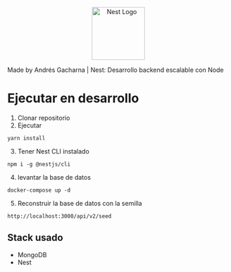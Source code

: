 <p align="center">
  <a href="http://nestjs.com/" target="blank"><img src="https://nestjs.com/img/logo-small.svg" width="120" alt="Nest Logo" /></a>
</p>

Made by Andrés Gacharna | Nest: Desarrollo backend escalable con Node

# Ejecutar en desarrollo

1. Clonar repositorio
2. Ejecutar

```
yarn install
```
3. Tener Nest CLI instalado

```
npm i -g @nestjs/cli
```
4. levantar la base de datos
```
docker-compose up -d
```
5. Reconstruir la base de datos con la semilla
```
http://localhost:3000/api/v2/seed
```

## Stack usado
* MongoDB
* Nest